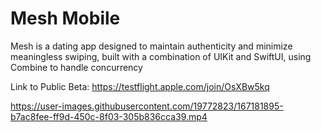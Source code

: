 # Mesh Mobile
Mesh is a dating app designed to maintain authenticity and minimize meaningless swiping, built with a combination of UIKit and SwiftUI, using Combine to handle concurrency


Link to Public Beta: https://testflight.apple.com/join/OsXBw5kq

https://user-images.githubusercontent.com/19772823/167181895-b7ac8fee-ff9d-450c-8f03-305b836cca39.mp4
